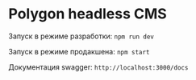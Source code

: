 # Polygon headless CMS

Запуск в режиме разработки: <code>npm run dev</code>

Запуск в режиме продакшена: <code>npm start</code>

Документация swagger: <code>http://localhost:3000/docs</code>